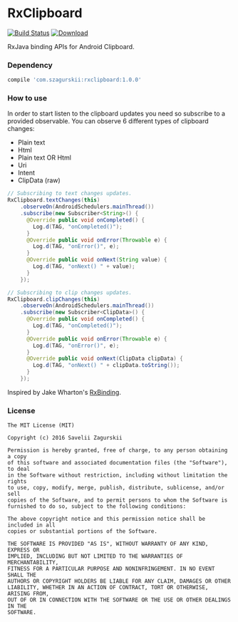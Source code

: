 RxClipboard
========
[![Build Status](https://travis-ci.org/zsavely/RxClipboard.svg?branch=master)](https://travis-ci.org/zsavely/RxClipboard)
[![Download](https://api.bintray.com/packages/zsavely/maven/rxclipboard/images/download.svg) ](https://bintray.com/zsavely/maven/rxclipboard/_latestVersion)

RxJava binding APIs for Android Clipboard.

### Dependency
```groovy
compile 'com.szagurskii:rxclipboard:1.0.0'
```

### How to use

In order to start listen to the clipboard updates you need so subscribe to a provided observable. You can observe 6 different types of clipboard changes:
* Plain text
* Html
* Plain text OR Html
* Uri
* Intent
* ClipData (raw)

```java
// Subscribing to text changes updates.
RxClipboard.textChanges(this)
    .observeOn(AndroidSchedulers.mainThread())
    .subscribe(new Subscriber<String>() {
      @Override public void onCompleted() {
        Log.d(TAG, "onCompleted()");
      }
      @Override public void onError(Throwable e) {
        Log.d(TAG, "onError()", e);
      }
      @Override public void onNext(String value) {
        Log.d(TAG, "onNext() " + value);
      }
    });

// Subscribing to clip changes updates.
RxClipboard.clipChanges(this)
    .observeOn(AndroidSchedulers.mainThread())
    .subscribe(new Subscriber<ClipData>() {
      @Override public void onCompleted() {
        Log.d(TAG, "onCompleted()");
      }
      @Override public void onError(Throwable e) {
        Log.d(TAG, "onError()", e);
      }
      @Override public void onNext(ClipData clipData) {
        Log.d(TAG, "onNext() " + clipData.toString());
      }
    });
```

Inspired by Jake Wharton's [RxBinding](https://github.com/JakeWharton/RxBinding).

### License

    The MIT License (MIT)

    Copyright (c) 2016 Savelii Zagurskii

    Permission is hereby granted, free of charge, to any person obtaining a copy
    of this software and associated documentation files (the "Software"), to deal
    in the Software without restriction, including without limitation the rights
    to use, copy, modify, merge, publish, distribute, sublicense, and/or sell
    copies of the Software, and to permit persons to whom the Software is
    furnished to do so, subject to the following conditions:

    The above copyright notice and this permission notice shall be included in all
    copies or substantial portions of the Software.

    THE SOFTWARE IS PROVIDED "AS IS", WITHOUT WARRANTY OF ANY KIND, EXPRESS OR
    IMPLIED, INCLUDING BUT NOT LIMITED TO THE WARRANTIES OF MERCHANTABILITY,
    FITNESS FOR A PARTICULAR PURPOSE AND NONINFRINGEMENT. IN NO EVENT SHALL THE
    AUTHORS OR COPYRIGHT HOLDERS BE LIABLE FOR ANY CLAIM, DAMAGES OR OTHER
    LIABILITY, WHETHER IN AN ACTION OF CONTRACT, TORT OR OTHERWISE, ARISING FROM,
    OUT OF OR IN CONNECTION WITH THE SOFTWARE OR THE USE OR OTHER DEALINGS IN THE
    SOFTWARE.

